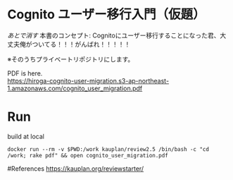 # Cognito ユーザー移行入門（仮題）

*あとで消す* 本書のコンセプト: Cognitoにユーザー移行することになった君、大丈夫俺がついてる！！！がんばれ！！！！！

※そのうちプライベートリポジトリにします。

PDF is here.  
https://hiroga-cognito-user-migration.s3-ap-northeast-1.amazonaws.com/cognito_user_migration.pdf

# Run
build at local
```
docker run --rm -v $PWD:/work kauplan/review2.5 /bin/bash -c "cd /work; rake pdf" && open cognito_user_migration.pdf
```

#References
https://kauplan.org/reviewstarter/
